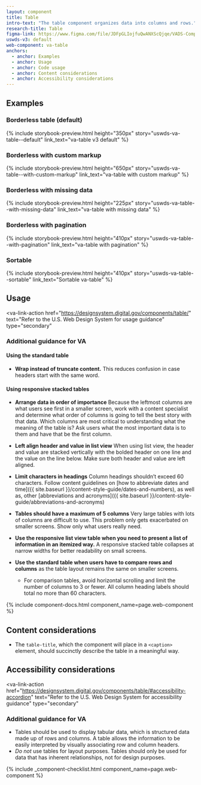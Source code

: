 ```yaml
---
layout: component
title: Table
intro-text: "The table component organizes data into columns and rows."
research-title: Table
figma-link: https://www.figma.com/file/JDFpGLIojfuQwANXScQjqe/VADS-Component-Examples?type=design&node-id=1879%3A677&mode=design&t=B9iLKTUu5y9dFqd4-1
uswds-v3: default
web-component: va-table
anchors:
  - anchor: Examples
  - anchor: Usage
  - anchor: Code usage
  - anchor: Content considerations
  - anchor: Accessibility considerations
---
```


## Examples

### Borderless table (default)

{% include storybook-preview.html height="350px" story="uswds-va-table--default" link_text="va-table v3 default"  %}

### Borderless with custom markup

{% include storybook-preview.html height="650px" story="uswds-va-table--with-custom-markup" link_text="va-table with custom markup" %}

### Borderless with missing data

{% include storybook-preview.html height="225px" story="uswds-va-table--with-missing-data" link_text="va-table with missing data" %}

### Borderless with pagination

{% include storybook-preview.html height="410px" story="uswds-va-table--with-pagination" link_text="va-table with pagination" %}

### Sortable

{% include storybook-preview.html height="410px" story="uswds-va-table--sortable" link_text="Sortable va-table" %}

## Usage

<va-link-action
  href="https://designsystem.digital.gov/components/table/"
  text="Refer to the U.S. Web Design System for usage guidance"
  type="secondary"
></va-link-action>

### Additional guidance for VA

#### Using the standard table

* **Wrap instead of truncate content.** This reduces confusion in case headers start with the same word.

#### Using responsive stacked tables

* **Arrange data in order of importance** Because the leftmost columns are what users see first in a smaller screen, work with a content specialist and determine what order of columns is going to tell the best story with that data. Which columns are most critical to understanding what the meaning of the table is? Ask users what the most important data is to them and have that be the first column.
* **Left align header and value in list view** When using list view, the header and value are stacked vertically with the bolded header on one line and the value on the line below. Make sure both header and value are left aligned. 
* **Limit characters in headings** Column headings shouldn’t exceed 60 characters. Follow content guidelines on [how to abbreviate dates and time]({{ site.baseurl }}/content-style-guide/dates-and-numbers), as well as, other [abbreviations and acronyms]({{ site.baseurl }}/content-style-guide/abbreviations-and-acronyms)
* **Tables should have a maximum of 5 columns** Very large tables with lots of columns are difficult to use. This problem only gets exacerbated on smaller screens. Show only what users really need.  

* **Use the responsive list view table when you need to present a list of information in an itemized way.** A responsive stacked table collapses at narrow widths for better readability on small screens.
* **Use the standard table when users have to compare rows and columns** as the table layout remains the same on smaller screens.
  * For comparison tables, avoid horizontal scrolling and limit the number of columns to 3 or fewer. All column heading labels should total no more than 60 characters.

{% include component-docs.html component_name=page.web-component %}

## Content considerations

* The `table-title`, which the component will place in a `<caption>` element, should succinctly describe the table in a meaningful way.

## Accessibility considerations

<va-link-action
  href="https://designsystem.digital.gov/components/table/#accessibility-accordion"
  text="Refer to the U.S. Web Design System for accessibility guidance"
  type="secondary"
></va-link-action>

### Additional guidance for VA

- Tables should be used to display tabular data, which is structured data made up of rows and columns. A table allows the information to be easily interpreted by visually associating row and column headers.
- _Do not_ use tables for layout purposes. Tables should only be used for data that has inherent relationships, not for design purposes.

{% include _component-checklist.html component_name=page.web-component %}
